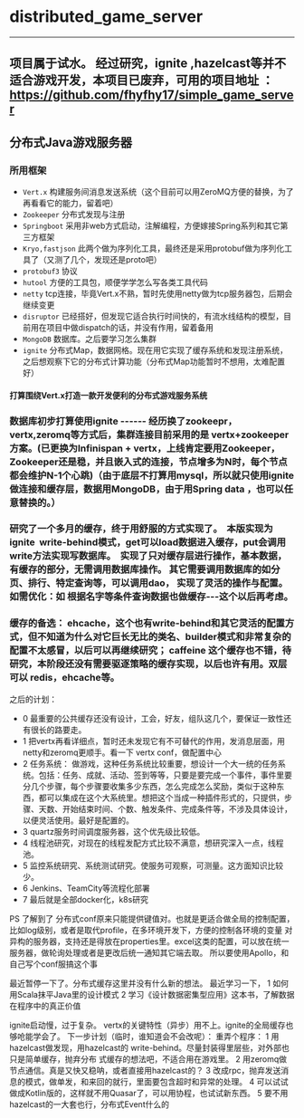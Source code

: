 # distributed_game_server

-----
##  项目属于试水。  经过研究，ignite ,hazelcast等并不适合游戏开发，本项目已废弃，可用的项目地址 ： https://github.com/fhyfhy17/simple_game_server

## 分布式Java游戏服务器

### 所用框架
- `Vert.x`      构建服务间消息发送系统（这个目前可以用ZeroMQ方便的替换，为了再看看它的能力，留着吧）
- `Zookeeper`    分布式发现与注册
- `Springboot`       采用非web方式启动，注解编程，方便嫁接Spring系列和其它第三方框架
- `Kryo,fastjson`   此两个做为序列化工具，最终还是采用protobuf做为序列化工具了（又测了几个，发现还是proto吧）
- `protobuf3`       协议
- `hutool`       方便的工具包，顺便学学怎么写各类工具代码
- `netty`       tcp连接，毕竟Vert.x不熟，暂时先使用netty做为tcp服务器包，后期会继续变更
- `disruptor`     已经搭好，但发现它适合执行时间快的，有流水线结构的模型，目前用在项目中做dispatch的话，并没有作用，留着备用
- `MongoDB`      数据库。之后要学习怎么集群
- `ignite`     分布式Map，数据网格。现在用它实现了缓存系统和发现注册系统，之后想观察下它的分布式计算功能（分布式Map功能暂时不想用，太难配置好）



#### 打算围绕Vert.x打造一款开发便利的分布式游戏服务系统


### 数据库初步打算使用ignite ------ 经历换了zookeepr，vertx,zeromq等方式后，集群连接目前采用的是 vertx+zookeeper方案。(已更换为Infinispan + vertx，上线肯定要用Zookeeper，Zookeeper还是稳，并且嵌入式的连接，节点增多为N时，每个节点都会维护N-1个心跳)（由于底层不打算用mysql，所以就只使用ignite做连接和缓存层，数据用MongoDB，由于用Spring data ，也可以任意替换的。）


### 研究了一个多月的缓存，终于用舒服的方式实现了。  本版实现为 ignite  write-behind模式，get可以load数据进入缓存，put会调用write方法实现写数据库。  实现了只对缓存层进行操作，基本数据，有缓存的部分，无需调用数据库操作。 其它需要调用数据库的如分页、排行、特定查询等，可以调用dao， 实现了灵活的操作与配置。 如需优化：如 根据名字等条件查询数据也做缓存---这个以后再考虑。
### 缓存的备选：   ehcache，这个也有write-behind和其它灵活的配置方式，但不知道为什么对它巨长无比的类名、builder模式和非常复杂的配置不太感冒，以后可以再继续研究； caffeine 这个缓存也不错，待研究，本阶段还没有需要驱逐策略的缓存实现，以后也许有用。双层可以 redis，ehcache等。


之后的计划：
- 0 最重要的公共缓存还没有设计，工会，好友，组队这几个，要保证一致性还有很长的路要走。
- 1 把vertx再看详细点，暂时还未发现它有不可替代的作用，发消息层面，用netty和zeromq更顺手。看一下 vertx conf，做配置中心
- 2 任务系统： 做游戏，这种任务系统比较重要，想设计一个大一统的任务系统。包括：任务、成就、活动、签到等等，只要是要完成一个事件，事件里要分几个步骤，每个步骤要收集多少东西，怎么完成怎么奖励，类似于这种东西，都可以集成在这个大系统里。想把这个当成一种插件形式的，只提供，步骤、天数、开始结束时间、个数、触发条件、完成条件等，不涉及具体设计，以便灵活使用。最好是配置的。
- 3 quartz服务时间调度服务器，这个优先级比较低。
- 4 线程池研究，对现在的线程发配方式比较不满意，想研究深入一点，线程池。
- 5 监控系统研究、系统测试研究。使服务可观察，可测量。这方面知识比较少。
- 6 Jenkins、TeamCity等流程化部署
- 7 最后就是全部docker化，k8s研究



PS  了解到了 分布式conf原来只能提供键值对。也就是更适合做全局的控制配置，比如log级别，或者是取代profile，在多环境开发下，方便的控制各环境的变量
对异构的服务器，支持还是得放在properties里。excel这类的配置，可以放在统一服务器，做轮询处理或者是更改后统一通知其它端去取。
所以要使用Apollo，和自己写个conf服搞这个事

最近暂停一下了。分布式缓存这里并没有什么新的想法。
最近学习一下，
1 如何用Scala抹平Java里的设计模式
2 学习《设计数据密集型应用》这本书，了解数据在程序中的真正价值

ignite启动慢，过于复杂。 vertx的关键特性（异步）用不上。ignite的全局缓存也够呛能学会了。
下一步计划（临时，谁知道会不会改呢）：
重弄个程序：
1 用hazelcast做发现，用hazelcast的 write-behind。尽量封装得里层些，对外部也只是简单缓存，抛弃分布
式缓存的想法吧，不适合用在游戏里。
2 用zeromq做节点通信。真是又快又稳呐，或者直接用hazelcast的？
3 改成rpc，抛弃发送消息的模式，做单发，和来回的就行，里面要包含超时和异常的处理。
4 可以试试做成Kotlin版的，这样就不用Quasar了，可以用协程，也试试新东西。
5 要不用hazelcast的一大套也行，分布式Event什么的
